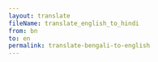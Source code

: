 ```yaml
--- 
layout: translate 
fileName: translate_english_to_hindi 
from: bn
to: en 
permalink: translate-bengali-to-english
---
```

